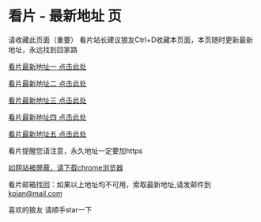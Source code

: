# 看片 - 最新地址 页

请收藏此页面（重要）
看片站长建议狼友Ctrl+D收藏本页面，本页随时更新最新地址，永远找到回家路

[看片最新地址一 点击此处](https://88692pf.com/) 

[看片最新地址二 点击此处](https://88691rg.com/) 

[看片最新地址三 点击此处](https://88691lw.com/) 

[看片最新地址四 点击此处](https://88689zh.com/) 

[看片最新地址五 点击此处](https://88685xl.com/) 

看片提醒您请注意，永久地址一定要加https

[如网站被屏蔽，请下载chrome浏览器](https://8xe23.com/chrome_93.0.4577.82.apk) 

看片邮箱找回：如果以上地址均不可用，索取最新地址,请发邮件到 kpian@mail.com

喜欢的狼友 请顺手star一下
